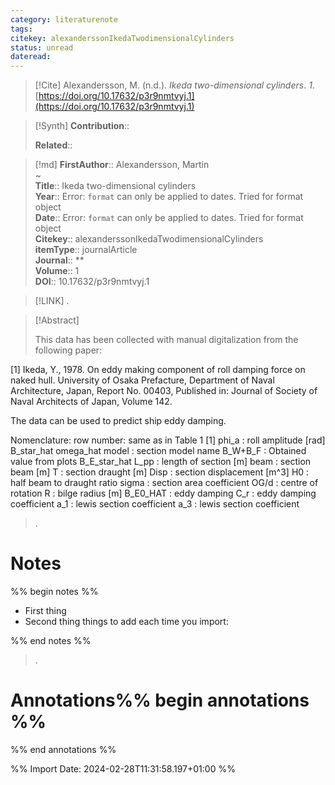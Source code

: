 ```yaml
---
category: literaturenote
tags: 
citekey: alexanderssonIkedaTwodimensionalCylinders
status: unread
dateread:
---
```


> [!Cite]
> Alexandersson, M. (n.d.). _Ikeda two-dimensional cylinders_. _1_. [https://doi.org/10.17632/p3r9nmtvyj.1](https://doi.org/10.17632/p3r9nmtvyj.1)

>[!Synth]
>**Contribution**:: 
>
>**Related**:: 
>

>[!md]
> **FirstAuthor**:: Alexandersson, Martin  
~    
> **Title**:: Ikeda two-dimensional cylinders  
> **Year**:: Error: `format` can only be applied to dates. Tried for format object  
> **Date**:: Error: `format` can only be applied to dates. Tried for format object  
> **Citekey**:: alexanderssonIkedaTwodimensionalCylinders  
> **itemType**:: journalArticle  
> **Journal**:: **  
> **Volume**:: 1  
> **DOI**:: 10.17632/p3r9nmtvyj.1    

> [!LINK] 
>.

> [!Abstract]
>
> This data has been collected with manual digitalization from the following paper: 

[1]
Ikeda, Y., 1978. On eddy making component of roll damping force on naked hull. University of Osaka Prefacture, Department of Naval Architecture, Japan, Report No. 00403, Published in: Journal of Society of Naval Architects of Japan, Volume 142.

The data can be used to predict ship eddy damping.

Nomenclature:
row number: same as in Table 1 [1]
phi_a : roll amplitude [rad]
B_star_hat
omega_hat
model : section model name
B_W+B_F : Obtained value from plots
B_E_star_hat
L_pp : length of section [m]
beam : section beam [m]
T : section draught [m]
Disp : section displacement [m^3]
H0 : half beam to draught ratio 
sigma : section area coefficient 
OG/d : centre of rotation
R : bilge radius [m]
B_E0_HAT : eddy damping
C_r : eddy damping coefficient
a_1 : lewis section coefficient
a_3 : lewis section coefficient
>.
> 
# Notes
%% begin notes %%
- First thing
- Second thing
things to add each time you import:

%% end notes %%

>.



# Annotations%% begin annotations %%


%% end annotations %%

%% Import Date: 2024-02-28T11:31:58.197+01:00 %%
